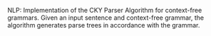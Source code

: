 NLP: Implementation of the CKY Parser Algorithm for context-free grammars. Given an input sentence and context-free grammar, the algorithm generates parse trees in accordance with the grammar.
